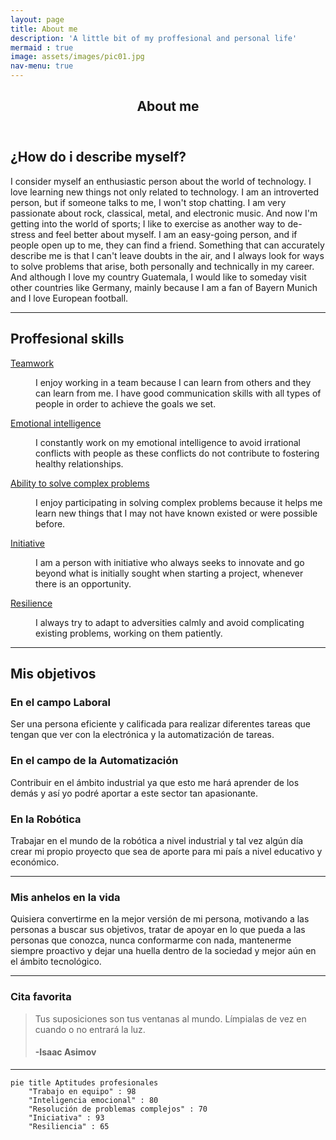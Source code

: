 ```yaml
---
layout: page
title: About me
description: 'A little bit of my proffesional and personal life'
mermaid : true
image: assets/images/pic01.jpg
nav-menu: true
---
```


<!-- Main -->
<div id="main" class="alt">

<!-- One -->
<section id="one">
	<div class="inner">
		<header class="major">
			<h1>About me</h1>
		</header>

<!-- Content -->
<h2 id="content">¿How do i describe myself?</h2>
<p>I consider myself an enthusiastic person about the world of technology. I love learning new things not only related to technology. I am an introverted person, but if someone talks to me, I won't stop chatting. I am very passionate about rock, classical, metal, and electronic music. And now I'm getting into the world of sports; I like to exercise as another way to de-stress and feel better about myself. I am an easy-going person, and if people open up to me, they can find a friend. Something that can accurately describe me is that I can't leave doubts in the air, and I always look for ways to solve problems that arise, both personally and technically in my career. And although I love my country Guatemala, I would like to someday visit other countries like Germany, mainly because I am a fan of Bayern Munich and I love European football.</p>
<hr class="major" />
<!-- Aptitudes -->
<h2 id="content">Proffesional skills</h2>
<dl>
	<dt><u>Teamwork</u></dt>
	<dd>
		<p>I enjoy working in a team because I can learn from others and they can learn from me. I have good communication skills with all types of people in order to achieve the goals we set.</p>
	</dd>
	<dt><u>Emotional intelligence</u></dt>
	<dd>
		<p>I constantly work on my emotional intelligence to avoid irrational conflicts with people as these conflicts do not contribute to fostering healthy relationships.</p>
	</dd>
	<dt><u>Ability to solve complex problems</u></dt>
	<dd>
		<p>I enjoy participating in solving complex problems because it helps me learn new things that I may not have known existed or were possible before.</p>
	</dd>
	<dt><u>Initiative</u></dt>
	<dd>
		<p>I am a person with initiative who always seeks to innovate and go beyond what is initially sought when starting a project, whenever there is an opportunity.</p>
	</dd>
	<dt><u>Resilience</u></dt>
	<dd>
		<p>I always try to adapt to adversities calmly and avoid complicating existing problems, working on them patiently.</p>
	</dd>
</dl>
<hr class="major" />	
<h2 id="content">Mis objetivos</h2>
<div class="row">
	<!-- Break -->
	<div class="4u 12u$(medium)">
		<h3>En el campo Laboral</h3>
		<p>Ser una persona eficiente y calificada para realizar diferentes tareas que tengan que ver con la electrónica y la automatización de tareas.</p>
	</div>
	<div class="4u 12u$(medium)">
		<h3>En el campo de la Automatización</h3>
		<p>Contribuir en el ámbito industrial ya que esto me hará aprender de los demás y así yo podré aportar a este sector tan apasionante.</p>
	</div>
	<div class="4u$ 12u$(medium)">
		<h3>En la Robótica</h3>
		<p>Trabajar en el mundo de la robótica a nivel industrial y tal vez algún día crear mi propio proyecto que sea de aporte para mi país a nivel educativo y económico.</p>
	</div>
</div>	
<hr class="major" />
<!-- Box -->
<h3>Mis anhelos en la vida</h3>
<div class="box">
	<p>Quisiera convertirme en la mejor versión de mi persona, motivando a las personas a buscar sus objetivos, tratar de apoyar en lo que pueda a las personas que conozca, nunca conformarme con nada, mantenerme siempre proactivo y dejar una huella dentro de la sociedad y mejor aún en el ámbito tecnológico. </p>
</div>	

<hr class="major" />
<!-- Blockquote -->
<h3>Cita favorita</h3>
<blockquote>Tus suposiciones son tus ventanas al mundo. Límpialas de vez en cuando o no entrará la luz.
<h4>-Isaac Asimov</h4></blockquote>
<hr class="major" />
</div>
</section>

</div>

```mermaid
pie title Aptitudes profesionales
    "Trabajo en equipo" : 98
    "Inteligencia emocional" : 80
    "Resolución de problemas complejos" : 70
    "Iniciativa" : 93
    "Resiliencia" : 65
```

	

